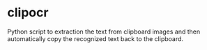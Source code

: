 # clipocr
Python script to extraction the text from clipboard images and then automatically copy the recognized text back to the clipboard.
